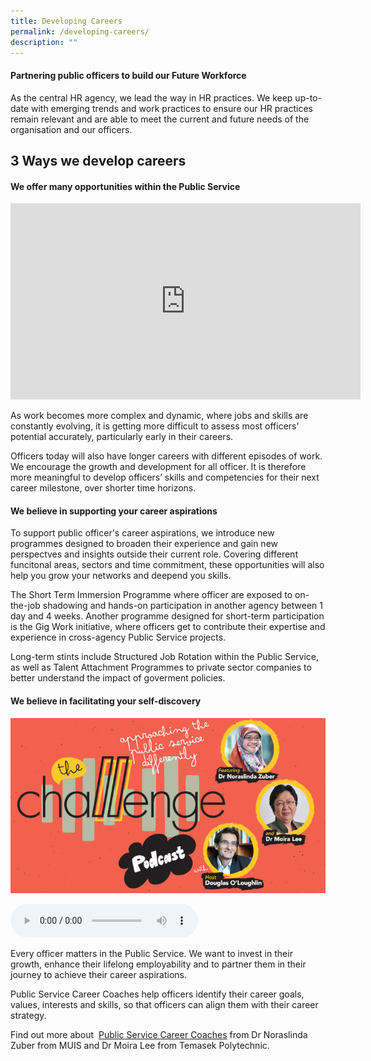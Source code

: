 ```yaml
---
title: Developing Careers
permalink: /developing-careers/
description: ""
---
```

#### Partnering public officers to build our Future Workforce

As the central HR agency, we lead the way in HR practices. We keep up-to-date with emerging trends and work practices to ensure our HR practices remain relevant and are able to meet the current and future needs of the organisation and our officers.

## 3 Ways we develop careers

#### We offer many opportunities within the Public Service

<iframe allow="autoplay; clipboard-write; encrypted-media; picture-in-picture; web-share" allowfullscreen="true" frameborder="0" scrolling="no" style="border:none;overflow:hidden" height="314" width="560" src="https://www.facebook.com/plugins/video.php?height=314&amp;href=https%3A%2F%2Fwww.facebook.com%2FPSDSingapore%2Fvideos%2F774943620039367%2F&amp;show_text=false&amp;width=560&amp;t=0"></iframe>

As work becomes more complex and dynamic, where jobs and skills are constantly evolving, it is getting more difficult to assess most officers' potential accurately, particularly early in their careers.  
  
Officers today will also have longer careers with different episodes of work. We encourage the growth and development for all officer. It is therefore more meaningful to develop officers’ skills and competencies for their next career milestone, over shorter time horizons.

#### We believe in supporting your career aspirations

To support public officer's career aspirations, we introduce new programmes designed to broaden their experience and gain new perspectves and insights outside their current role. Covering different funcitonal areas, sectors and time commitment, these opportunities will also help you grow your networks and deepend you skills.  
  
The Short Term Immersion Programme where officer are exposed to on-the-job shadowing and hands-on participation in another agency between 1 day and 4 weeks. Another programme designed for short-term participation is the Gig Work initiative, where officers get to contribute their expertise and experience in cross-agency Public Service projects.  
  
Long-term stints include Structured Job Rotation within the Public Service, as well as Talent Attachment Programmes to private sector companies to better understand the impact of goverment policies.

#### We believe in facilitating your self-discovery

![](/images/challenge-podcast-01-drnora_drmoira.jpeg)

<audio src="https://psdchallenge.psd.gov.sg/videos/default-source/challenge-podcast/challenge-podcast-career-coaches.mp4" controls=""></audio>

Every officer matters in the Public Service. We want to invest in their growth, enhance their lifelong employability and to partner them in their journey to achieve their career aspirations.  
  
Public Service Career Coaches help officers identify their career goals, values, interests and skills, so that officers can align them with their career strategy.  
  
Find out more about&nbsp;&nbsp;[Public Service Career Coaches](https://www.psd.gov.sg/challenge/podcast/season-1/dr-noraslinda-zuber-and-dr-moira-lee-on-charting-career-paths)&nbsp;from Dr Noraslinda Zuber from MUIS and Dr Moira Lee from Temasek Polytechnic.